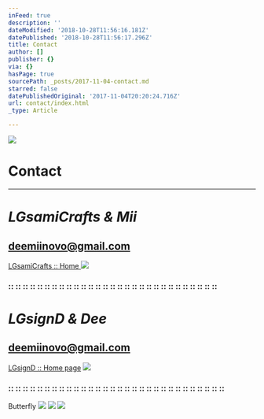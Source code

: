 ```yaml
---
inFeed: true
description: ''
dateModified: '2018-10-28T11:56:16.181Z'
datePublished: '2018-10-28T11:56:17.296Z'
title: Contact
author: []
publisher: {}
via: {}
hasPage: true
sourcePath: _posts/2017-11-04-contact.md
starred: false
datePublishedOriginal: '2017-11-04T20:20:24.716Z'
url: contact/index.html
_type: Article

---
```

![](https://the-grid-user-content.s3-us-west-2.amazonaws.com/86e959fd-e3e8-4d23-a813-d8801b30c6d2.jpg)

# Contact

---

# _**LGsamiCrafts & Mii**_

## deemiinovo@gmail.com
[LGsamiCrafts :: Home ][0]
![](https://the-grid-user-content.s3-us-west-2.amazonaws.com/004bdc97-e0ca-49ab-86d1-88c01656c1a7.jpg)

### :: :: :: :: :: :: :: :: :: :: :: :: :: :: :: :: :: :: :: :: :: :: :: :: :: :: :: :: :: 

# _**LGsignD & Dee**_

## deemiinovo@gmail.com
[LGsignD :: Home page][1]
![](https://the-grid-user-content.s3-us-west-2.amazonaws.com/d18be00d-55cc-4c6f-9294-0a79974e091a.jpg)

### :: :: :: :: :: :: :: :: :: :: :: :: :: :: :: :: :: :: :: :: :: :: :: :: :: :: :: :: :: :: 

Butterfly
![](https://the-grid-user-content.s3-us-west-2.amazonaws.com/57275eaa-0fca-4003-adc5-8c727c61106f.jpg)
![](https://the-grid-user-content.s3-us-west-2.amazonaws.com/5fe03625-87f7-4744-bcf8-430f196f8d32.jpg)
![](https://the-grid-user-content.s3-us-west-2.amazonaws.com/16510b5b-5d23-4393-95cb-39f9b9cc43a5.jpg)

[0]: https://thegrid.ai/lgsamicrafts/
[1]: https://thegrid.ai/lgsignd/